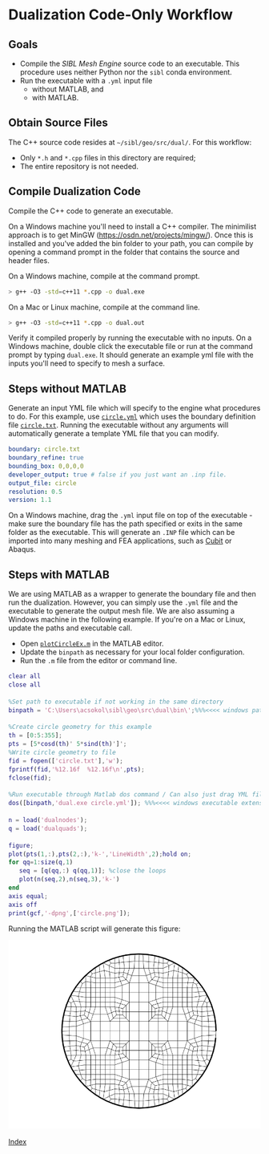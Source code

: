 # Dualization Code-Only Workflow

## Goals

* Compile the *SIBL Mesh Engine* source code to an executable. This procedure uses neither Python nor the `sibl` conda environment.
* Run the executable with a `.yml` input file
  * without MATLAB, and
  * with MATLAB.

## Obtain Source Files

The C++ source code resides at `~/sibl/geo/src/dual/`.  For this workflow:

* Only `*.h` and `*.cpp` files in this directory are required;
* The entire repository is not needed.

## Compile Dualization Code

Compile the C++ code to generate an executable. 

On a Windows machine you'll need to install a C++ compiler. The minimilist approach is to get MinGW (https://osdn.net/projects/mingw/). Once this is installed and you've added the bin folder to your path, you can compile by opening a command prompt in the folder that contains the source and header files.

On a Windows machine, compile at the command prompt.
```bash 
> g++ -O3 -std=c++11 *.cpp -o dual.exe
```  

On a Mac or Linux machine, compile at the command line.
```bash 
> g++ -O3 -std=c++11 *.cpp -o dual.out
```  

Verify it compiled properly by running the executable with no inputs. On a Windows machine, double click the executable file or run at the command prompt by typing `dual.exe`. It should generate an example yml file with the inputs you'll need to specify to mesh a surface.

## Steps without MATLAB

Generate an input YML file which will specify to the engine what procedures to do. For this example, use [`circle.yml`](circle.yml) which uses the boundary definition file [`circle.txt`](circle.txt). Running the executable without any arguments will automatically generate a template YML file that you can modify.

```yml
boundary: circle.txt
boundary_refine: true
bounding_box: 0,0,0,0
developer_output: true # false if you just want an .inp file.
output_file: circle
resolution: 0.5
version: 1.1
```

On a Windows machine, drag the `.yml` input file on top of the executable - make sure the boundary file has the path specified or exits in the same folder as the executable. This will generate an `.INP` file which can be imported into many meshing and FEA applications, such as [Cubit](https://cubit.sandia.gov/) or Abaqus.

## Steps with MATLAB

We are using MATLAB as a wrapper to generate the boundary file and then run the dualization. However, you can simply use the `.yml` file and the executable to generate the output mesh file. We are also assuming a Windows machine in the following example. If you're on a Mac or Linux, update the paths and executable call.

* Open [`plotCircleEx.m`](plotCircleEx.m) in the MATLAB editor.  
* Update the `binpath` as necessary for your local folder configuration.
* Run the `.m` file from the editor or command line.

```Matlab
clear all
close all

%Set path to executable if not working in the same directory
binpath = 'C:\Users\acsokol\sibl\geo\src\dual\bin\';%%%<<<< windows path, modify as needed

%Create circle geometry for this example
th = [0:5:355];
pts = [5*cosd(th)' 5*sind(th)']';
%Write circle geometry to file
fid = fopen(['circle.txt'],'w');
fprintf(fid,'%12.16f  %12.16f\n',pts);
fclose(fid);

%Run executable through Matlab dos command / Can also just drag YML file onto executable or run from command prompt
dos([binpath,'dual.exe circle.yml']); %%%<<<< windows executable extension .exe, modify as needed

n = load('dualnodes');
q = load('dualquads');

figure;
plot(pts(1,:),pts(2,:),'k-','LineWidth',2);hold on;
for qq=1:size(q,1)
   seq = [q(qq,:) q(qq,1)]; %close the loops
   plot(n(seq,2),n(seq,3),'k-')
end
axis equal;
axis off
print(gcf,'-dpng',['circle.png']);
```

Running the MATLAB script will generate this figure:

![circle_boundary](fig/circle.png)

[Index](README.md)
